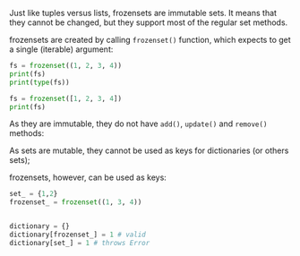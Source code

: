 Just like tuples versus lists, frozensets are immutable sets. It means that they cannot be changed, but they support most of the regular set methods.



frozensets are created by calling `frozenset()` function, which expects to get a single (iterable) argument:


```python
fs = frozenset((1, 2, 3, 4))
print(fs)
print(type(fs))

fs = frozenset([1, 2, 3, 4])
print(fs)
```



As they are immutable, they do not have `add()`, `update()` and `remove()` methods:



As sets are mutable, they cannot be used as keys for dictionaries (or others sets);

frozensets, however, can be used as keys:


```python
set_ = {1,2}
frozenset_ = frozenset((1, 3, 4))


dictionary = {}
dictionary[frozenset_] = 1 # valid
dictionary[set_] = 1 # throws Error
```